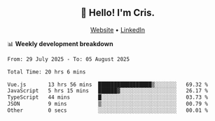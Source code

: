 
<h2 align="center">👋 Hello! I'm Cris.</h2>
<p align="center">
  <a href="https://www.criscunas.dev">Website</a> •
  <a href="https://www.linkedin.com/in/cristophercunas/">LinkedIn</a> 
</p>


📊 **Weekly development breakdown**
<!--START_SECTION:waka-->

```txt
From: 29 July 2025 - To: 05 August 2025

Total Time: 20 hrs 6 mins

Vue.js       13 hrs 56 mins  █████████████████▒░░░░░░░   69.32 %
JavaScript   5 hrs 15 mins   ██████▓░░░░░░░░░░░░░░░░░░   26.17 %
TypeScript   44 mins         █░░░░░░░░░░░░░░░░░░░░░░░░   03.73 %
JSON         9 mins          ▒░░░░░░░░░░░░░░░░░░░░░░░░   00.79 %
Other        0 secs          ░░░░░░░░░░░░░░░░░░░░░░░░░   00.01 %
```

<!--END_SECTION:waka-->
